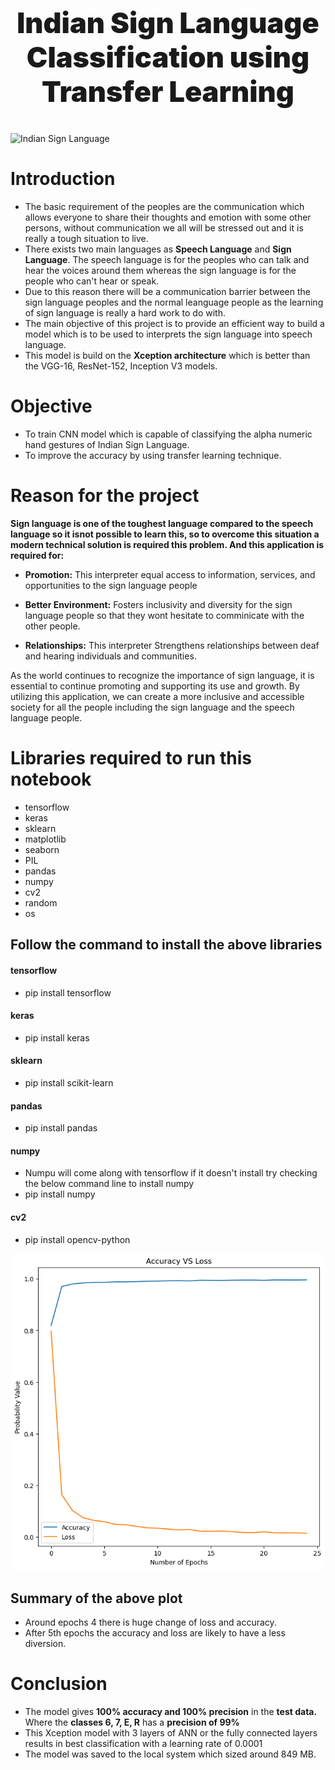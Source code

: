 #

<center> <h1 style='font-size:45px; text-align:center; font-weight:900'>Indian Sign Language Classification using Transfer Learning</h1> </center>

#

![Indian Sign Language](https://vajiramandravi.s3.us-east-1.amazonaws.com/media/2019/2/28/16/52/7/isl.jpg)

#####

# Introduction

- The basic requirement of the peoples are the communication which allows everyone to share their thoughts and emotion with some other persons, without communication we all will be stressed out and it is really a tough situation to live.
- There exists two main languages as **Speech Language** and **Sign Language**. The speech language is for the peoples who can talk and hear the voices around them whereas the sign language is for the people who can't hear or speak.
- Due to this reason there will be a communication barrier between the sign language peoples and the normal leanguage people as the learning of sign language is really a hard work to do with.
- The main objective of this project is to provide an efficient way to build a model which is to be used to interprets the sign language into speech language.
- This model is build on the **Xception architecture** which is better than the VGG-16, ResNet-152, Inception V3 models.

# Objective

- To train CNN model which is capable of classifying the alpha numeric hand gestures of Indian Sign Language.
- To improve the accuracy by using transfer learning technique.

# Reason for the project

**Sign language is one of the toughest language compared to the speech language so it isnot possible to learn this, so to overcome this situation a modern technical solution is required this problem. And this application is required for:**

- **Promotion:** This interpreter equal access to information, services, and opportunities to the sign language people

- **Better Environment:** Fosters inclusivity and diversity for the sign language people so that they wont hesitate to comminicate with the other people.

- **Relationships:** This interpreter Strengthens relationships between deaf and hearing individuals and communities.

As the world continues to recognize the importance of sign language, it is essential to continue promoting and supporting its use and growth. By utilizing this application, we can create a more inclusive and accessible society for all the people including the sign language and the speech language people.

# Libraries required to run this notebook

- tensorflow
- keras
- sklearn
- matplotlib
- seaborn
- PIL
- pandas
- numpy
- cv2
- random
- os

## Follow the command to install the above libraries

#### tensorflow

- pip install tensorflow

#### keras

- pip install keras

#### sklearn

- pip install scikit-learn

#### pandas

- pip install pandas

#### numpy

- Numpu will come along with tensorflow if it doesn't install try checking the below command line to install numpy
- pip install numpy

#### cv2

- pip install opencv-python

<img src='https://raw.githubusercontent.com/SamNijin/Indian-Sign-Language-Interpreter/master/Accuracy%20vs%20Loss%20Plot.png'/>

## Summary of the above plot

- Around epochs 4 there is huge change of loss and accuracy.
- After 5th epochs the accuracy and loss are likely to have a less diversion.

# Conclusion

- The model gives **100% accuracy and 100% precision** in the **test data.** Where the **classes 6, 7, E, R** has a **precision of 99%**
- This Xception model with 3 layers of ANN or the fully connected layers results in best classification with a learning rate of 0.0001
- The model was saved to the local system which sized around 849 MB.
